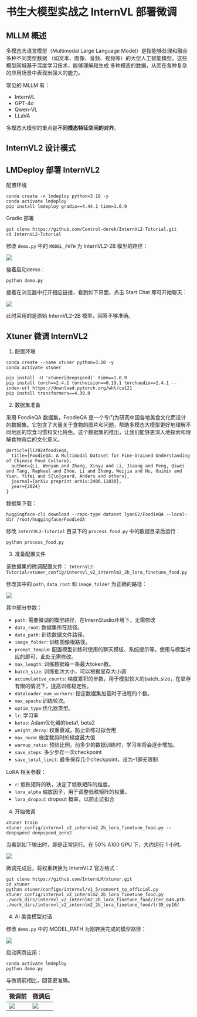 # 书生大模型实战之 InternVL 部署微调

## MLLM 概述

多模态大语言模型（Multimodal Large Language Model）是指能够处理和融合多种不同类型数据
（如文本、图像、音频、视频等）的大型人工智能模型。这些模型同城基于深度学习技术，能够理解和生成
多种模态的数据，从而在各种复杂的应用场景中表现出强大的能力。

常见的 MLLM 有：

- InternVL
- GPT-4o
- Qwen-VL
- LLaVA

多模态大模型的重点是**不同模态特征空间的对齐**。

## InternVL2 设计模式


## LMDeploy 部署 InternVL2

配置环境

```shell
conda create -n lmdeploy python=3.10 -y
conda activate lmdeploy
pip install lmdeploy gradio==4.44.1 timm=1.0.9
```

Gradio 部署

```shell
git clone https://github.com/Control-derek/InternVL2-Tutorial.git
cd InternVL2-Tutorial
```

修改 `demo.py` 中的 `MODEL_PATH` 为 InternVL2-2B 模型的路径：

![](./internvl_01.jpg)

接着启动demo：

```shell
python demo.py
```

接着在浏览器中打开相应链接，看到如下界面，点击 Start Chat 即可开始聊天：

![](./internvl_02.jpg)

此时采用的是原始 InternVL2-2B 模型，回答不够准确。

## Xtuner 微调 InternVL2

1. 配置环境

```shell
conda create --name xtuner python=3.10 -y
conda activate xtuner

pip install -U 'xtuner[deepspeed]' timm==1.0.9
pip install torch==2.4.1 torchvision==0.19.1 torchaudio==2.4.1 --index-url https://download.pytorch.org/whl/cu121
pip install transformers==4.39.0
```


2. 数据集准备

采用 FoodieQA 数据集，FoodieQA 是一个专门为研究中国各地美食文化而设计的数据集。它包含了大量关于食物的图片和问题，帮助多模态大模型更好地理解不同地区的饮食习惯和文化特色。这个数据集的推出，让我们能够更深入地探索和理解食物背后的文化意义。

```cite
@article{li2024foodieqa,
  title={FoodieQA: A Multimodal Dataset for Fine-Grained Understanding of Chinese Food Culture},
  author={Li, Wenyan and Zhang, Xinyu and Li, Jiaang and Peng, Qiwei and Tang, Raphael and Zhou, Li and Zhang, Weijia and Hu, Guimin and Yuan, Yifei and S{\o}gaard, Anders and others},
  journal={arXiv preprint arXiv:2406.11030},
  year={2024}
}
```

数据集下载：

```shell
huggingface-cli download --repo-type dataset lyan62/FoodieQA --local-dir /root/huggingface/FoodieQA 
```

修改 `InternVL2-Tutorial` 目录下的 `process_food.py` 中的数据目录后运行：

```shell
python process_food.py
```

3. 准备配置文件

该数据集的微调配置文件： `InternVL2-Tutorial/xtuner_config/internvl_v2_internlm2_2b_lora_finetune_food.py`

修改其中的 `path`, `data_root` 和 `image_folder` 为正确的路径：

![](./internvl_03.jpg)


其中部分参数：

- `path`: 需要微调的模型路径，在InternStudio环境下，无需修改
- `data_root`: 数据集所在路径。
- `data_path`: 训练数据文件路径。
- `image_folder`: 训练图像根路径。
- `prompt_temple`: 配置模型训练时使用的聊天模板、系统提示等。使用与模型对应的即可，此处无需修改。
- `max_length`: 训练数据每一条最大token数。
- `batch_size`: 训练批次大小，可以根据显存大小调
- `accumulative_counts`: 梯度累积的步数，用于模拟较大的batch_size，在显存有限的情况下，提高训练稳定性。
- `dataloader_num_workers`: 指定数据集加载时子进程的个数。
- `max_epochs`:训练轮次。
- `optim_type`:优化器类型。
- `lr`: 学习率
- `betas`: Adam优化器的beta1, beta2
- `weight_decay`: 权重衰减，防止训练过拟合用
- `max_norm`: 梯度裁剪时的梯度最大值
- `warmup_ratio`: 预热比例，前多少的数据训练时，学习率将会逐步增加。
- `save_steps`: 多少步存一次checkpoint
- `save_total_limit`: 最多保存几个checkpoint，设为-1即无限制

LoRA 相关参数：

- `r`: 低秩矩阵的秩，决定了低秩矩阵的维度。
- `lora_alpha` 缩放因子，用于调整低秩矩阵的权重。
- `lora_dropout` dropout 概率，以防止过拟合

4. 开始微调

```shell
xtuner train xtuner_config/internvl_v2_internlm2_2b_lora_finetune_food.py --deepspeed deepspeed_zero2
```

当看到如下输出时，即是正常运行。在 50% A100 GPU 下，大约运行 1 小时。

![](./internvl_04.jpg)


微调完成后，将权重转换为 InternVL2 官方格式：

```shell
git clone https://github.com/InternLM/xtuner.git
cd xtuner
python xtuner/configs/internvl/v1_5/convert_to_official.py xtuner_config/internvl_v2_internlm2_2b_lora_finetune_food.py ./work_dirs/internvl_v2_internlm2_2b_lora_finetune_food/iter_640.pth ./work_dirs/internvl_v2_internlm2_2b_lora_finetune_food/lr35_ep10/
```


4. AI 美食模型对话

修改 `demo.py` 中的 MODEL_PATH 为刚转换完成的模型路径：

![](./internvl_05.jpg)

启动网页应用：

```shell
conda activate lmdeploy
python demo.py
```

与微调前相比，回答更准确。

| 微调前                 | 微调后                 |
| ---------------------- | ---------------------- |
| ![](./internvl_02.jpg) | ![](./internvl_06.jpg) |
